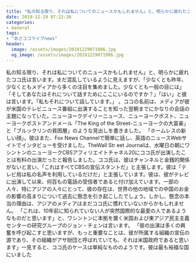 ```yaml
---
title: "私の知る限り、それは私についてのニュースかもしれません」と、明らかに疲れたココ氏は言います。"
date: 2019-12-29 07:22:36
categories:
- General
tags:
- "あさココライブnews"
header:
  image: /assets/images/20191229071906.jpg
  og_image: /assets/images/20191229071906.jpg
---
```


私の知る限り、それは私についてのニュースかもしれません」と、明らかに疲れたココ氏は言います。まだ混乱しているように見えますが、「少なくとも昨年、少なくともメディアから多くの注目を集めました。少なくとも一般の目には」「そしてあなたはそれについて話すためにここにいるのですか？」「はい」と彼は言います。「私もそれについて話しています。」 。ココの名前は、メディアが彼が米国のテレビニュース番組に出演することを知った翌朝までにかなりの会話の主題になっていた。ニューヨークデイリーニュース、ニューヨークポスト、ニューヨークポストアンドメール「The King of the Street-ニューヨークの大富豪」と「ブルックリンの貧困層」のような見出しを書きました。 「ホームレスの新しい顔」。彼はまた、Fox News Channelで簡単に話し、英語のニュースWebサイトでインタビューを受けました。TheWall Str eet Journalは、水曜日の朝にワシントンのニューヨークCBSアフィリエイトチャネル20にココ氏が出演したことは有料の出演だったと報告しました。ココ氏は、彼はチャンネルと金銭的関係がないと言い、「これはすべてCBSの宣伝スタントだ」と主張します。彼は「テレビ局は私の名声を利用しているだけだ」と主張しています。彼は、彼がテレビに出演して以来、何百もの電話の受信者であると付け加えています。一部の人々、特にアジアの人々にとって、彼の存在は、世界の他の地域での中国のお金の影響の高まりについて過去に懸念を引き起こしたでしょう。しかし、懸念の本当の理由は、アジアのメディアはまだココ氏に慣れていないからかもしれません。 「これは、10年前に知られていない人が突然国際的な最愛の人であるようなものだと思います」と、ワシントンに本拠を置く米国および東アジア民主主義センターの研究グループのジョン・チェンは言います。 「彼の出演は多くの興奮を呼び起こすと思いますが、もっと重要なことは、彼が所属する組織の宣伝の源であり、その組織がアサ財団と呼ばれていても、それは米国政府であると思います」一見すると、ココ氏のケースは単純なもののようです。彼は最も裕福な国にいました
